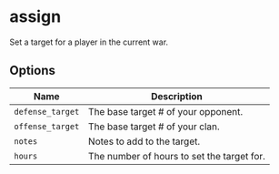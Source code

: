 # assign

Set a target for a player in the current war.

## Options

| Name             | Description                                |
| ---------------- | ------------------------------------------ |
| `defense_target` | The base target # of your opponent.        |
| `offense_target` | The base target # of your clan.            |
| `notes`          | Notes to add to the target.                |
| `hours`          | The number of hours to set the target for. |
